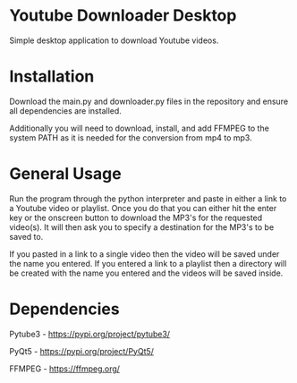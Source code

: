# Youtube Downloader Desktop
Simple desktop application to download Youtube videos.

# Installation
Download the main.py and downloader.py files in the repository and ensure all dependencies are installed. 

Additionally you will need to download, install, and add FFMPEG to the system PATH as it is needed for the conversion from mp4 to mp3.

# General Usage 
Run the program through the python interpreter and paste in either a link to a Youtube video or playlist. Once you do that you can either hit the enter key or the onscreen button to download the MP3's for the requested video(s). It will then ask you to specify a destination for the MP3's to be saved to. 

If you pasted in a link to a single video then the video will be saved under the name you entered. If you entered a link to a playlist then a directory will be created with the name you entered and the videos will be saved inside.

# Dependencies
Pytube3 - https://pypi.org/project/pytube3/

PyQt5 - https://pypi.org/project/PyQt5/

FFMPEG - https://ffmpeg.org/

